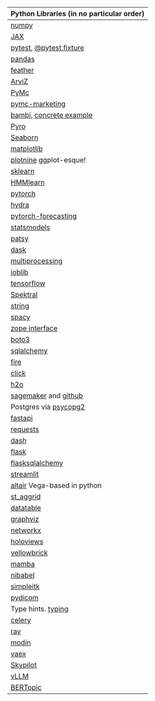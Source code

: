 
| Python Libraries (in no particular order)                                                                                                                |
|----------------------------------------------------------------------------------------------------------------------------------------------------------|
| [numpy](https://numpy.org/doc/stable/reference)                                                                                                          |
| [JAX](https://jax.readthedocs.io/en/latest/index.html)                                                                                                   |
| [pytest](https://docs.pytest.org/en/7.1.x/), [@pytest.fixture](https://docs.pytest.org/en/6.2.x/fixture.html)                                            |
| [pandas](https://pandas.pydata.org/)                                                                                                                     |
| [feather](https://github.com/wesm/feather)                                                                                                               |
| [ArviZ](https://arviz-devs.github.io/arviz/examples/index.html)                                                                                          |
| [PyMc](https://docs.pymc.io/en/v3/)                                                                                                                      |
| [pymc-marketing](https://github.com/pymc-labs/pymc-marketing)                                                                                            |
| [bambi](https://bambinos.github.io/bambi/main/index.html), [concrete example](https://app.datacamp.com/workspace/w/57a5d537-5f5d-4458-9234-67267d238fda) |
| [Pyro](http://pyro.ai/)                                                                                                                                  |
| [Seaborn](https://seaborn.pydata.org/)                                                                                                                   |
| [matplotlib](https://matplotlib.org/)                                                                                                                    |
| [plotnine](https://plotnine.readthedocs.io/en/stable/api.html) ggplot-esque!                                                                             |
| [sklearn](https://scikit-learn.org/stable/)                                                                                                              |
| [HMMlearn](https://hmmlearn.readthedocs.io/en/latest/)                                                                                                   |
| [pytorch](https://pytorch.org/)                                                                                                                          |
| [hydra](https://hydra.cc/docs/intro/)                                                                                                                    |
| [pytorch-forecasting](https://github.com/jdb78/pytorch-forecasting)                                                                                      |
| [statsmodels](https://www.statsmodels.org/stable/index.html)                                                                                             |
| [patsy](https://patsy.readthedocs.io/en/latest/)                                                                                                         |
| [dask](https://dask.org/)                                                                                                                                |
| [multiprocessing](https://docs.python.org/3/library/multiprocessing.html)                                                                                |
| [joblib](https://joblib.readthedocs.io/en/latest/)                                                                                                       |
| [tensorflow](https://www.tensorflow.org/overview/)                                                                                                       |
| [Spektral](https://github.com/danielegrattarola/spektral)                                                                                                |
| [string](https://docs.python.org/3/library/stdtypes.html#str)                                                                                            |
| [spacy](https://spacy.io/)                                                                                                                               |
| [zope interface](https://muthukadan.net/docs/zca.html)                                                                                                   |
| [boto3](https://boto3.amazonaws.com/v1/documentation/api/latest/index.html)                                                                              |
| [sqlalchemy](https://www.sqlalchemy.org/)                                                                                                                |
| [fire](https://google.github.io/python-fire/)                                                                                                            |
| [click](https://click.palletsprojects.com/en/8.1.x/)                                                                                                     |
| [h2o](https://docs.h2o.ai/h2o/latest-stable/h2o-py)                                                                                                      |
| [sagemaker](https://sagemaker.readthedocs.io/) and [github](https://github.com/aws/sagemaker-python-sdk)                                                 |
| Postgres via [psycopg2](https://www.psycopg.org/docs/)                                                                                                   |
| [fastapi](https://fastapi.tiangolo.com/)                                                                                                                 |
| [requests](https://docs.python-requests.org/en/latest/)                                                                                                  |
| [dash](https://plotly.com/dash/)                                                                                                                         |
| [flask](https://flask.palletsprojects.com/en/2.1.x/tutorial/)                                                                                            |
| [flasksqlalchemy](https://flask-sqlalchemy.palletsprojects.com/en/2.x/)                                                                                  |
| [streamlit](https://docs.streamlit.io/)                                                                                                                  |
| [altair](https://altair-viz.github.io/) Vega-based in python                                                                                             |
| [st_aggrid](https://github.com/PablocFonseca/streamlit-aggrid)                                                                                           |
| [datatable](https://datatable.readthedocs.io/en/latest/)                                                                                                 |
| [graphviz]()                                                                                                                                             |
| [networkx](https://networkx.org/)                                                                                                                        |
| [holoviews](https://holoviews.org/)                                                                                                                      |
| [yellowbrick](https://www.scikit-yb.org/en/latest/)                                                                                                      |
| [mamba](https://mamba.readthedocs.io/en/latest/)                                                                                                         |
| [nibabel](https://nipy.org/nibabel/)                                                                                                                     |
| [simpleitk](https://simpleitk.org/)                                                                                                                      |
| [pydicom](https://pydicom.github.io/)                                                                                                                    |
| Type hints. [typing](https://docs.python.org/3/library/typing.html)                                                                                      |
| [celery](https://docs.celeryq.dev/en/stable/getting-started/introduction.html)                                                                           |
| [ray](https://github.com/ray-project/ray)                                                                                                                |
| [modin](https://github.com/modin-project/modin#what-is-modin)                                                                                            |
| [vaex](https://vaex.io/docs/index.html#)                                                                                                                 |
| [Skypilot](https://skypilot.readthedocs.io/en/latest/index.html)                                                                                         |
| [vLLM](https://vllm.readthedocs.io/en/latest/index.html)                                                                                                 |
| [BERTopic](https://github.com/MaartenGr/BERTopic)                                                                                                        |



